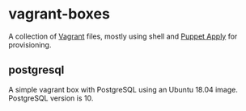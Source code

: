 # vagrant-boxes

A collection of [Vagrant](https://www.vagrantup.com/docs/) files, mostly using shell
and [Puppet Apply](https://www.vagrantup.com/docs/provisioning/puppet_apply.html)
for provisioning.

## postgresql

A simple vagrant box with PostgreSQL using an Ubuntu 18.04 image. PostgreSQL
version is 10.
